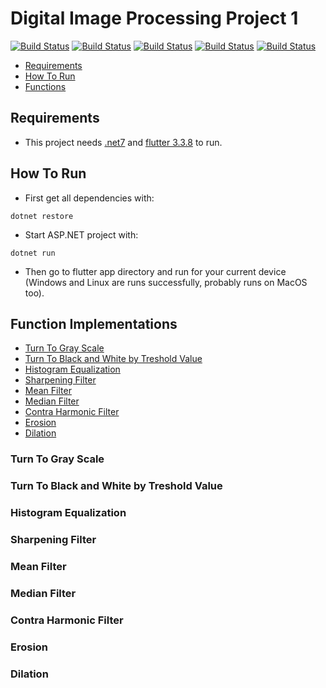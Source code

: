 # Digital Image Processing Project 1

[![Build Status](https://shields.io/badge/.Net_SDK-7-purple)](https://dotnet.microsoft.com/en-us/download/visual-studio-sdks)
[![Build Status](https://shields.io/badge/.Net_Runtime-7-purple)](https://dotnet.microsoft.com/en-us/download/visual-studio-sdks)
[![Build Status](https://shields.io/badge/SKiaSharp-2.88.3_-purple)](https://www.nuget.org/packages/SkiaSharp/)
[![Build Status](https://shields.io/badge/SKiaSharp.NativeAssets.Linux-2.88.3_-purple)](https://www.nuget.org/packages/SkiaSharp/)
[![Build Status](https://shields.io/badge/SKiaSharp.NativeAssets.Win32-2.88.3_-purple)](https://www.nuget.org/packages/SkiaSharp/)

- [Requirements](#requirements)
- [How To Run](#how-to-run)
- [Functions](#function-implementations)

## Requirements
- This project needs [.net7](https://dotnet.microsoft.com/en-us/download/dotnet/7.0) and [flutter 3.3.8](https://docs.flutter.dev/development/tools/sdk/releases) to run.

## How To Run
- First get all dependencies with:
```shell
dotnet restore
```
- Start ASP.NET project with:
```shell
dotnet run
```
- Then go to flutter app directory and run for your current device (Windows and Linux are runs successfully, probably runs on MacOS too).

## Function Implementations
- [Turn To Gray Scale](#turn-to-gray-scale)
- [Turn To Black and White by Treshold Value](#turn-to-black-and-white-by-treshold-value)
- [Histogram Equalization](#histogram-equalization)
- [Sharpening Filter](#sharpening-filter)
- [Mean Filter](#mean-filter)
- [Median Filter](#median-filter)
- [Contra Harmonic Filter](#contra-harmonic-filter)
- [Erosion](#erosion)
- [Dilation](#dilation)


### Turn To Gray Scale
### Turn To Black and White by Treshold Value
### Histogram Equalization
### Sharpening Filter
### Mean Filter
### Median Filter
### Contra Harmonic Filter
### Erosion
### Dilation